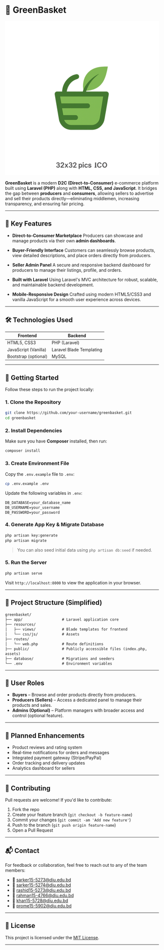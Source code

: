 

# 🛒 GreenBasket

![Logo](public/favicon/favicon.svg)


**GreenBasket** is a modern **D2C (Direct-to-Consumer)** e-commerce platform built using **Laravel (PHP)** along with **HTML, CSS, and JavaScript**. It bridges the gap between **producers** and **consumers**, allowing sellers to advertise and sell their products directly—eliminating middlemen, increasing transparency, and ensuring fair pricing.

---

## 🌿 Key Features

* **Direct-to-Consumer Marketplace**
  Producers can showcase and manage products via their own **admin dashboards**.

* **Buyer-Friendly Interface**
  Customers can seamlessly browse products, view detailed descriptions, and place orders directly from producers.

* **Seller Admin Panel**
  A secure and responsive backend dashboard for producers to manage their listings, profile, and orders.

* **Built with Laravel**
  Using Laravel's MVC architecture for robust, scalable, and maintainable backend development.

* **Mobile-Responsive Design**
  Crafted using modern HTML5/CSS3 and vanilla JavaScript for a smooth user experience across devices.

---

## 🛠️ Technologies Used

| Frontend             | Backend                  |
| -------------------- | ------------------------ |
| HTML5, CSS3          | PHP (Laravel)            |
| JavaScript (Vanilla) | Laravel Blade Templating |
| Bootstrap (optional) | MySQL                    |

---

## 🚀 Getting Started

Follow these steps to run the project locally:

### 1. **Clone the Repository**

```bash
git clone https://github.com/your-username/greenbasket.git
cd greenbasket
```

### 2. **Install Dependencies**

Make sure you have **Composer** installed, then run:

```bash
composer install
```

### 3. **Create Environment File**

Copy the `.env.example` file to `.env`:

```bash
cp .env.example .env
```

Update the following variables in `.env`:

```env
DB_DATABASE=your_database_name
DB_USERNAME=your_username
DB_PASSWORD=your_password
```

### 4. **Generate App Key & Migrate Database**

```bash
php artisan key:generate
php artisan migrate
```

> You can also seed initial data using `php artisan db:seed` if needed.

### 5. **Run the Server**

```bash
php artisan serve
```

Visit `http://localhost:8000` to view the application in your browser.

---

## 📁 Project Structure (Simplified)

```
greenbasket/
├── app/                  # Laravel application core
├── resources/
│   ├── views/            # Blade templates for frontend
│   └── css/js/           # Assets
├── routes/
│   └── web.php           # Route definitions
├── public/               # Publicly accessible files (index.php, assets)
├── database/             # Migrations and seeders
└── .env                  # Environment variables
```

---

## 👥 User Roles

* **Buyers** – Browse and order products directly from producers.
* **Producers (Sellers)** – Access a dedicated panel to manage their products and sales.
* **Admins (Optional)** – Platform managers with broader access and control (optional feature).

---

## 🔮 Planned Enhancements

* Product reviews and rating system
* Real-time notifications for orders and messages
* Integrated payment gateway (Stripe/PayPal)
* Order tracking and delivery updates
* Analytics dashboard for sellers

---

## 🤝 Contributing

Pull requests are welcome! If you'd like to contribute:

1. Fork the repo
2. Create your feature branch (`git checkout -b feature-name`)
3. Commit your changes (`git commit -am 'Add new feature'`)
4. Push to the branch (`git push origin feature-name`)
5. Open a Pull Request

---

## 📬 Contact

For feedback or collaboration, feel free to reach out to any of the team members:

* 📧 [sarker15-5273@diu.edu.bd](mailto:sarker15-5273@diu.edu.bd)
* 📧 [sarker15-5274@diu.edu.bd](mailto:sarker15-5274@diu.edu.bd)
* 📧 [rashid15-5273@diu.edu.bd](mailto:rashid15-5273@diu.edu.bd)
* 📧 [rahman15-4766@diu.edu.bd](mailto:rahman15-4766@diu.edu.bd)
* 📧 [khan15-5728@diu.edu.bd](mailto:khan15-5728@diu.edu.bd)
* 📧 [prome15-5902@diu.edu.bd](mailto:prome15-5902@diu.edu.bd)


---

## 📄 License

This project is licensed under the [MIT License](LICENSE).

---

